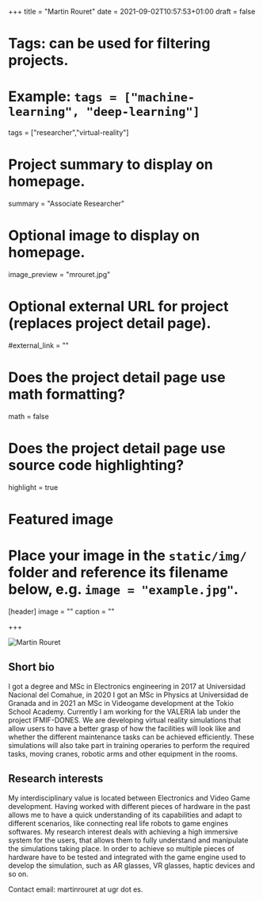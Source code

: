 +++
title = "Martin Rouret"
date = 2021-09-02T10:57:53+01:00
draft = false

# Tags: can be used for filtering projects.
# Example: `tags = ["machine-learning", "deep-learning"]`
tags = ["researcher","virtual-reality"]

# Project summary to display on homepage.
summary = "Associate Researcher"

# Optional image to display on homepage.
image_preview = "mrouret.jpg"

# Optional external URL for project (replaces project detail page).
#external_link = ""

# Does the project detail page use math formatting?
math = false

# Does the project detail page use source code highlighting?
highlight = true

# Featured image
# Place your image in the `static/img/` folder and reference its filename below, e.g. `image = "example.jpg"`.
[header]
image = ""
caption = ""

+++

![Martin Rouret](/img/mrouret.jpg)

## Short bio

I got a degree and MSc in Electronics engineering in 2017 at Universidad Nacional del Comahue, in 2020 I got an MSc in Physics at Universidad de Granada and in 2021 an MSc in Videogame development at the Tokio School Academy.
Currently I am working for the VALERIA lab under the project IFMIF-DONES. We are developing virtual reality simulations that allow users to have a better grasp of how the facilities will look like and whether the different maintenance tasks can be achieved efficiently. These simulations will also take part in training operaries to perform the required tasks, moving cranes, robotic arms and other equipment in the rooms.

## Research interests

My interdisciplinary value is located between Electronics and Video Game development. Having worked with different pieces of hardware in the past allows me to have a quick understanding of its capabilities and adapt to different scenarios, like connecting real life robots to game engines softwares. My research interest deals with achieving a high immersive system for the users, that allows them to fully understand and manipulate the simulations taking place.
In order to achieve so multiple pieces of hardware have to be tested and integrated with the game engine used to develop the simulation, such as AR glasses, VR glasses, haptic devices and so on.

Contact email: martinrouret at ugr dot es.
